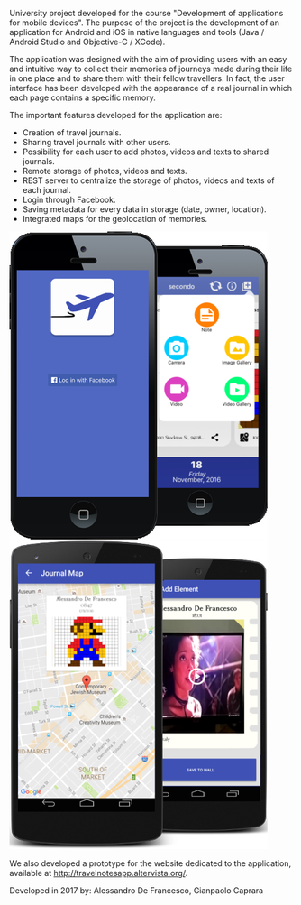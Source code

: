 University project developed for the course "Development of applications for mobile devices".
The purpose of the project is the development of an application for Android and iOS in native languages and tools (Java / Android Studio and Objective-C / XCode).

The application was designed with the aim of providing users with an easy and intuitive way to collect their memories of journeys made during their life in one place and to share them with their fellow travellers. In fact, the user interface has been developed with the appearance of a real journal in which each page contains a specific memory.

The important features developed for the application are:
- Creation of travel journals.
- Sharing travel journals with other users.
- Possibility for each user to add photos, videos and texts to shared journals.
- Remote storage of photos, videos and texts.
- REST server to centralize the storage of photos, videos and texts of each journal.
- Login through Facebook.
- Saving metadata for every data in storage (date, owner, location).
- Integrated maps for the geolocation of memories.

![alt ios](Esempi/ios.png)
![alt android](Esempi/android.png)

We also developed a prototype for the website dedicated to the application, available at  http://travelnotesapp.altervista.org/.

Developed in 2017 by:
Alessandro De Francesco,
Gianpaolo Caprara

